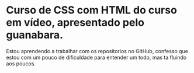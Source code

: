 # Curso de CSS com HTML do curso em vídeo, apresentado pelo guanabara. #

Estou aprendendo a trabalhar  com os repositorios no GitHub, confesso que estou com um pouco de dificuldade para entender um todo, mas ta fluindo aos poucos.

<a href= "https://github.com/MrRaakil/curso-CSS/blob/main/modulo2/ex001/index.html" >
